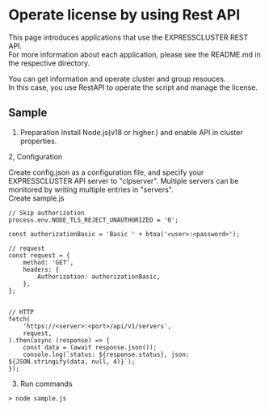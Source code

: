 # Operate license by using Rest API
This page introduces applications that use the EXPRESSCLUSTER REST API.  
For more information about each application, please see the README.md in the respective directory.  

You can get information and operate cluster and group resouces.  
In this case, you use RestAPI to operate the script and manage the license.

## Sample

1. Preparation
Install Node.js(v18 or higher.) and enable API in cluster properties.

2, Configuration

Create config.json as a configuration file, and specify your EXPRESSCLUSTER API server to "clpserver". Multiple servers can be monitored by writing multiple entries in "servers".  
Create sample.js

```
// Skip authorization
process.env.NODE_TLS_REJECT_UNAUTHORIZED = '0';

const authorizationBasic = 'Basic ' + btoa('<user>:<password>');

// request
const request = {
    method: 'GET',
    headers: {
        Authorization: authorizationBasic,
    },
};


// HTTP
fetch(
    'https://<server>:<port>/api/v1/servers',
    request,
).then(async (response) => {
    const data = (await response.json());
    console.log(`status: ${response.status}, json: ${JSON.stringify(data, null, 4)}`);
});
```

3. Run commands
```
> node sample.js
```
